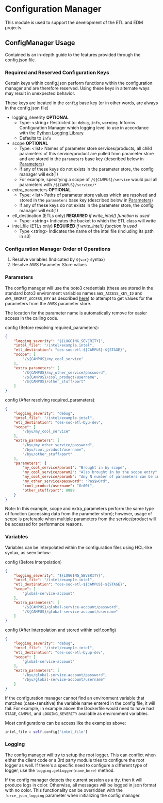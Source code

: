 # Configuration Manager

This module is used to support the development of the ETL and EDM projects.

## ConfigManager Usage

Contained is an in-depth guide to the features provided through the config.json file.

### Required and Reserved Configuration Keys

Certain keys within config.json perform functions within the configuration manager and are therefore reserved. Using these keys in alternate ways may result in unexpected behavior.

These keys are located in the `config` base key (or in other words, are always in the config.json file)

* logging_severity **OPTIONAL**
  * Type: <string\> Restricted to: `debug`, `info`, `warning`. Informs Configuration Manager which logging level to use in accordance with the [Python Logging Library](https://docs.python.org/3/library/logging.html)
  * Defaults to `info`
* scope **OPTIONAL**
  * Type: <list\> Names of parameter store services/products, all child parameters of this service/product are pulled from parameter store and are stored in the `parameters` base key (described below in [Parameters](#parameters))
  * If any of these keys do not exists in the parameter store, the config manager will exit(1)
  * For example, specifying a scope of `/${CAMPUS}/service` would pull all parameters with `/${CAMPUS}/service/*`
* extra_parameters **OPTIONAL**
  * Type: <list\> Paths of parameter store values which are resolved and stored in the `parameters` base key (described below in [Parameters](#parameters))
  * If any of these keys do not exists in the parameter store, the config manager will exit(1)
* etl_destination (ETLs only) **REQUIRED** *if write_intel() function is used*
  * Type: <string\> Indicates the bucket to which the ETL class will write
* intel_file (ETLs only) **REQUIRED** *if write_intel() function is used*
  * Type <string\> Indicates the name of the intel file (including its path in s3)

### Configuration Manager Order of Operations

1. Resolve variables (Indicated by `${var}` syntax)
1. Resolve AWS Parameter Store values

### Parameters

The config manager will use the boto3 credentials (these are stored in the standard boto3 environment variables names `AWS_ACCESS_KEY_ID` and `AWS_SECRET_ACCESS_KEY` as described [here](https://boto3.amazonaws.com/v1/documentation/api/latest/guide/configuration.html)) to attempt to get values for the parameters from the AWS parameter store.

The location for the parameter name is automatically remove for easier access in the calling code.

config (Before resolving required_parameters):

```json
{
    "logging_severity": "${LOGGING_SEVERITY}",
    "intel_file": "/intel/example.intel",
    "etl_destination": "ces-soc-etl-${CAMPUS}-${STAGE}",
    "scope": [
        "/${CAMPUS}/my_cool_service"
    ],
    "extra_parameters": [
        "/${CAMPUS}/my_other_service/password",
        "/${CAMPUS}/cool_product/username",
        "/${CAMPUS}/other_stuff/port"
    ]
}
```

config (After resolving required_parameters):

```json
{
    "logging_severity": "debug",
    "intel_file": "/intel/example.intel",
    "etl_destination": "ces-soc-etl-byu-dev",
    "scope": [
        "/byu/my_cool_service"
    ],
    "extra_parameters": [
        "/byu/my_other_service/password",
        "/byu/cool_product/username",
        "/byu/other_stuff/port"
    ],
    "parameters": {
        "my_cool_service/param1": "Brought in by scope",
        "my_cool_service/param2": "Also brought in by the scope entry",
        "my_cool_service/paramN": "Any N number of parameters can be imported using scope",
        "my_other_service/password": "Pa$$w0rd",
        "cool_product/username": "Gr00t",
        "other_stuff/port": 8089
    }
}
```
Note:
In this example, scope and extra_parameters perform the same type of function (accessing data from the parameter store); however, usage of scope is preferable when multiple parameters from the service/product will be accessed for performance reasons.

### Variables

Variables can be interpolated within the configuration files using HCL-like syntax, as seen below:

config (Before Interpolation)

```json
{
    "logging_severity": "${LOGGING_SEVERITY}",
    "intel_file": "/intel/example.intel",
    "etl_destination": "ces-soc-etl-${CAMPUS}-${STAGE}",
    "scope": [
        "global-service-account"
    ],
    "extra_parameters": [
        "/${CAMPUS}/global-service-account/password",
        "/${CAMPUS}/global-service-account/username"
    ]
}
```

config (After Interpolation and stored within self.config)

```json
{
    "logging_severity": "debug",
    "intel_file": "/intel/example.intel",
    "etl_destination": "ces-soc-etl-byup-dev",
    "scope": [
        "global-service-account"
    ],
    "extra_parameters": [
        "/byu/global-service-account/password",
        "/byu/global-service-account/username"
    ]
}
```

If the configuration manager cannot find an environment variable that matches (case-sensitive) the variable name entered in the config file, it will fail. For example, in example above the Dockerfile would need to have had `STAGE`, `CAMPUS`, and `LOGGING_SEVERITY` available as environment variables.

Most configurations can be access like the examples above:

```python
intel_file = self.config['intel_file']
```

### Logging

The config manager will try to setup the root logger. This can conflict when either the client code or a 3rd party module tries to configure the root logger as well. If there's a specific need to configure a different type of logger, use the `logging.getLogger(name_here)` method.

If the config manager detects the current session as a tty, then it will produce logs in color. Otherwise, all messages will be logged in json format with no color. This functionality can be overridden with the `force_json_logging` parameter when initializing the config manager.